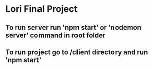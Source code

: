# Lori Final Project

## To run server run **'npm start'** or **'nodemon server'** command in root folder

## To run project go to /client directory and run **'npm start'**
